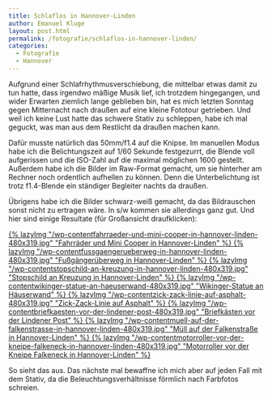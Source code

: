 ```yaml
---
title: Schlaflos in Hannover-Linden
author: Emanuel Kluge
layout: post.html
permalink: /fotografie/schlaflos-in-hannover-linden/
categories:
  - Fotografie
  - Hannover
---
```


Aufgrund einer Schlafrhythmusverschiebung, die mittelbar etwas damit zu tun hatte, dass irgendwo mäßige Musik lief, ich trotzdem hingegangen, und wider Erwarten ziemlich lange geblieben bin, hat es mich letzten Sonntag gegen Mitternacht nach draußen auf eine kleine Fototour getrieben. Und weil ich keine Lust hatte das schwere Stativ zu schleppen, habe ich mal geguckt, was man aus dem Restlicht da draußen machen kann.

Dafür musste natürlich das 50mm/f1.4 auf die Knipse. Im manuellen Modus habe ich die Belichtungszeit auf 1/60 Sekunde festgezurrt, die Blende voll aufgerissen und die ISO-Zahl auf die maximal möglichen 1600 gestellt. Außerdem habe ich die Bilder im Raw-Format gemacht, um sie hinterher am Rechner noch ordentlich aufhellen zu können. Denn die Unterbelichtung ist trotz f1.4-Blende ein ständiger Begleiter nachts da draußen.

Übrigens habe ich die Bilder schwarz-weiß gemacht, da das Bildrauschen sonst nicht zu ertragen wäre. In s/w kommen sie allerdings ganz gut. Und hier sind einige Resultate (für Großansicht draufklicken):

<a href="{{ site.cdnurl }}wp-content/uploads/2009/07/fahrraeder-und-mini-cooper-in-hannover-linden.jpg" rel="lightbox">
  {% lazyImg "/wp-contentfahrraeder-und-mini-cooper-in-hannover-linden-480x319.jpg" "Fahrräder und Mini Cooper in Hannover-Linden" %}
</a>

<a href="{{ site.cdnurl }}wp-content/uploads/2009/07/fussgaengerueberweg-in-hannover-linden.jpg" rel="lightbox">
  {% lazyImg "/wp-contentfussgaengerueberweg-in-hannover-linden-480x319.jpg" "Fußgängerüberweg in Hannover-Linden" %}
</a>

<a href="{{ site.cdnurl }}wp-content/uploads/2009/07/stopschild-an-kreuzung-in-hannover-linden.jpg" rel="lightbox">
  {% lazyImg "/wp-contentstopschild-an-kreuzung-in-hannover-linden-480x319.jpg" "Stopschild an Kreuzung in Hannover-Linden" %}
</a>

<a href="{{ site.cdnurl }}wp-content/uploads/2009/07/wikinger-statue-an-haeuserwand.jpg" rel="lightbox">
  {% lazyImg "/wp-contentwikinger-statue-an-haeuserwand-480x319.jpg" "Wikinger-Statue an Häuserwand" %}
</a>

<a href="{{ site.cdnurl }}wp-content/uploads/2009/07/zick-zack-linie-auf-asphalt.jpg" rel="lightbox">
  {% lazyImg "/wp-contentzick-zack-linie-auf-asphalt-480x319.jpg" "Zick-Zack-Linie auf Asphalt" %}
</a>

<a href="{{ site.cdnurl }}wp-content/uploads/2009/07/briefkaesten-vor-der-lindener-post.jpg" rel="lightbox">
  {% lazyImg "/wp-contentbriefkaesten-vor-der-lindener-post-480x319.jpg" "Briefkästen vor der Lindener Post" %}
</a>

<a href="{{ site.cdnurl }}wp-content/uploads/2009/07/muell-auf-der-falkenstrasse-in-hannover-linden.jpg" rel="lightbox">
  {% lazyImg "/wp-contentmuell-auf-der-falkenstrasse-in-hannover-linden-480x319.jpg" "Müll auf der Falkenstraße in Hannover-Linden" %}
</a>

<a href="{{ site.cdnurl }}wp-content/uploads/2009/07/motorroller-vor-der-kneipe-falkeneck-in-hannover-linden.jpg" rel="lightbox">
  {% lazyImg "/wp-contentmotorroller-vor-der-kneipe-falkeneck-in-hannover-linden-480x319.jpg" "Motorroller vor der Kneipe Falkeneck in Hannover-Linden" %}
</a>

So sieht das aus. Das nächste mal bewaffne ich mich aber auf jeden Fall mit dem Stativ, da die Beleuchtungsverhältnisse förmlich nach Farbfotos schreien.
